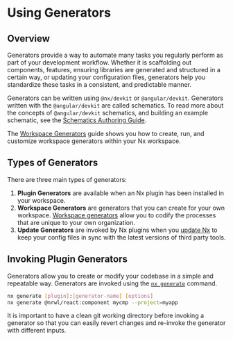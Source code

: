 # Using Generators

## Overview

Generators provide a way to automate many tasks you regularly perform as part of your development workflow. Whether it is scaffolding out components, features, ensuring libraries are generated and structured in a certain way, or updating your configuration files, generators help you standardize these tasks in a consistent, and predictable manner.

Generators can be written using `@nx/devkit` or `@angular/devkit`. Generators written with the `@angular/devkit` are called schematics. To read more about the concepts of `@angular/devkit` schematics, and building an example schematic, see the [Schematics Authoring Guide](https://angular.io/guide/schematics-authoring).

The [Workspace Generators](/{{framework}}/workspace/generators/workspace-generators) guide shows you how to create, run, and customize workspace generators within your Nx workspace.

## Types of Generators

There are three main types of generators:

1. **Plugin Generators** are available when an Nx plugin has been installed in your workspace.
2. **Workspace Generators** are generators that you can create for your own workspace. [Workspace generators](/{{framework}}/workspace/generators/workspace-generators) allow you to codify the processes that are unique to your own organization.
3. **Update Generators** are invoked by Nx plugins when you [update Nx](/{{framework}}/workspace/update) to keep your config files in sync with the latest versions of third party tools.

## Invoking Plugin Generators

Generators allow you to create or modify your codebase in a simple and repeatable way. Generators are invoked using the [`nx generate`](/{{framework}}/cli/generate) command.

```bash
nx generate [plugin]:[generator-name] [options]
nx generate @nrwl/react:component mycmp --project=myapp
```

It is important to have a clean git working directory before invoking a generator so that you can easily revert changes and re-invoke the generator with different inputs.
